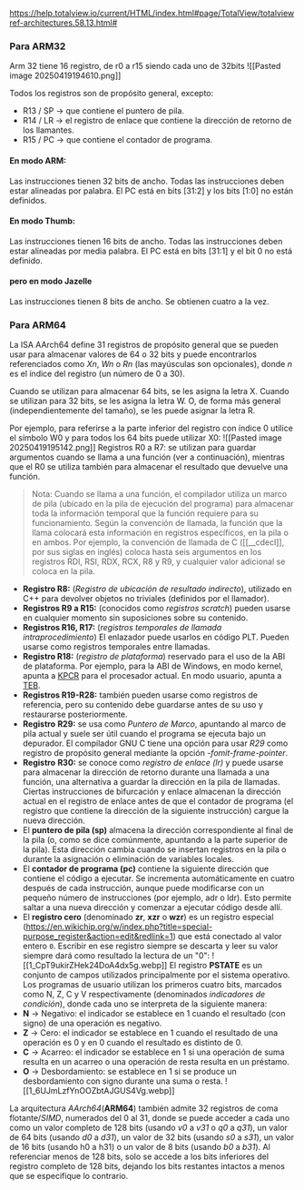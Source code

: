 https://help.totalview.io/current/HTML/index.html#page/TotalView/totalviewref-architectures.58.13.html#

### Para ARM32
Arm 32 tiene 16 registro, de r0 a r15 siendo cada uno de 32bits
![[Pasted image 20250419194610.png]]

Todos los registros son de propósito general, excepto:

- R13 / SP → que contiene el puntero de pila.
- R14 / LR → el registro de enlace que contiene la dirección de retorno de los llamantes.
- R15 / PC → que contiene el contador de programa.

#### En modo ARM:
Las instrucciones tienen 32 bits de ancho.
Todas las instrucciones deben estar alineadas por palabra.
El PC está en bits [31:2] y los bits [1:0] no están definidos.

#### En modo Thumb:
Las instrucciones tienen 16 bits de ancho.
Todas las instrucciones deben estar alineadas por media palabra.
El PC está en bits [31:1] y el bit 0 no está definido.

#### pero en modo Jazelle
Las instrucciones tienen 8 bits de ancho. Se obtienen cuatro a la vez.
### Para ARM64 
La ISA AArch64 define 31 registros de propósito general que se pueden usar para almacenar valores de 64 o 32 bits y puede encontrarlos referenciados como *Xn*, *Wn* o *Rn* (las mayúsculas son opcionales), donde *n* es el índice del registro (un número de 0 a 30).

Cuando se utilizan para almacenar 64 bits, se les asigna la letra X.
Cuando se utilizan para 32 bits, se les asigna la letra W.
O, de forma más general (independientemente del tamaño), se les puede asignar la letra R.

Por ejemplo, para referirse a la parte inferior del registro con índice 0 utilice el símbolo W0 y para todos los 64 bits puede utilizar X0:
![[Pasted image 20250419195142.png]]
Registros R0 a R7: se utilizan para guardar argumentos cuando se llama a una función (ver a continuación), mientras que el R0 se utiliza también para almacenar el resultado que devuelve una función.

>Nota: Cuando se llama a una función, el compilador utiliza un marco de pila (ubicado en la pila de ejecución del programa) para almacenar toda la información temporal que la función requiere para su funcionamiento. Según la convención de llamada, la función que la llama colocará esta información en registros específicos, en la pila o en ambos. Por ejemplo, la convención de llamada de C ([[__cdecl]], por sus siglas en inglés) coloca hasta seis argumentos en los registros RDI, RSI, RDX, RCX, R8 y R9, y cualquier valor adicional se coloca en la pila.

- **Registro R8:** (_Registro de ubicación de resultado indirecto_), utilizado en C++ para devolver objetos no triviales (definidos por el llamador).
- **Registros R9 a R15:** (conocidos como _registros scratch_) pueden usarse en cualquier momento sin suposiciones sobre su contenido.
- **Registros R16, R17:** (_registros temporales de llamada intraprocedimiento_) El enlazador puede usarlos en código PLT. Pueden usarse como registros temporales entre llamadas.
- **Registro R18:** (_registro de plataforma_) reservado para el uso de la ABI de plataforma. Por ejemplo, para la ABI de Windows, en modo kernel, apunta a [KPCR](https://en.wikipedia.org/wiki/Processor_Control_Region) para el procesador actual. En modo usuario, apunta a [TEB](https://docs.microsoft.com/en-us/windows/win32/debug/thread-environment-block--debugging-notes-).
- **Registros R19-R28:** también pueden usarse como registros de referencia, pero su contenido debe guardarse antes de su uso y restaurarse posteriormente.
- **Registro** **R29:** se usa como _Puntero de Marco_, apuntando al marco de pila actual y suele ser útil cuando el programa se ejecuta bajo un depurador. El compilador GNU C tiene una opción para usar _R29_ como registro de propósito general mediante la opción _-fomit-frame-pointer_.
- **Registro** **R30:** se conoce como _registro de enlace (lr)_ y puede usarse para almacenar la dirección de retorno durante una llamada a una función, una alternativa a guardar la dirección en la pila de llamadas. Ciertas instrucciones de bifurcación y enlace almacenan la dirección actual en el registro de enlace antes de que el contador de programa (el registro que contiene la dirección de la siguiente instrucción) cargue la nueva dirección.
- El **puntero de pila (sp)** almacena la dirección correspondiente al final de la pila (o, como se dice comúnmente, apuntando a la parte superior de la pila). Esta dirección cambia cuando se insertan registros en la pila o durante la asignación o eliminación de variables locales.
- El **contador de programa (pc)** contiene la siguiente dirección que contiene el código a ejecutar. Se incrementa automáticamente en cuatro después de cada instrucción, aunque puede modificarse con un pequeño número de instrucciones (por ejemplo, adr o ldr). Esto permite saltar a una nueva dirección y comenzar a ejecutar código desde allí.
- El **registro cero** (denominado **zr**, **xzr** o **wzr**) es un registro especial (https://en.wikichip.org/w/index.php?title=special-purpose_register&action=edit&redlink=1) que está conectado al valor entero `0`. Escribir en ese registro siempre se descarta y leer su valor siempre dará como resultado la lectura de un "0":
![[1_CpT9ukirZHek24DoA4dx5g.webp]]
El registro **PSTATE** es un conjunto de campos utilizados principalmente por el sistema operativo. Los programas de usuario utilizan los primeros cuatro bits, marcados como N, Z, C y V respectivamente (denominados _indicadores de condición_), donde cada uno se interpreta de la siguiente manera:
- **N** → Negativo: el indicador se establece en 1 cuando el resultado (con signo) de una operación es negativo.
- **Z** → Cero: el indicador se establece en 1 cuando el resultado de una operación es 0 y en 0 cuando el resultado es distinto de 0.
- **C** → Acarreo: el indicador se establece en 1 si una operación de suma resulta en un acarreo o una operación de resta resulta en un préstamo.
- **O** → Desbordamiento: se establece en 1 si se produce un desbordamiento con signo durante una suma o resta.
![[1_6UJmLzfYnOOZbtAJGUS4Vg.webp]]

La arquitectura *AArch64*(**ARM64**) también admite 32 registros de coma flotante/*SIMD*, numerados del 0 al 31, donde se puede acceder a cada uno como un valor completo de 128 bits (usando *v0* a *v31* o *q0* a *q31*), un valor de 64 bits (usando *d0* a *d31*), un valor de 32 bits (usando *s0* a *s31*), un valor de 16 bits (usando h0 a h31) o un valor de 8 bits (usando *b0* a *b31*). Al referenciar menos de 128 bits, solo se accede a los bits inferiores del registro completo de 128 bits, dejando los bits restantes intactos a menos que se especifique lo contrario.